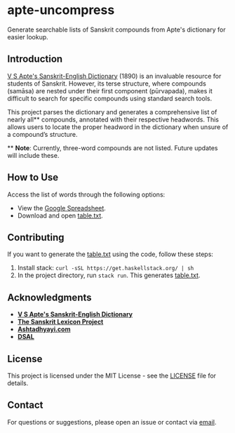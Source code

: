 # apte-uncompress
Generate searchable lists of Sanskrit compounds from Apte's dictionary for easier lookup.

## Introduction
[V S Apte's Sanskrit-English Dictionary](https://www.sanskrit-lexicon.uni-koeln.de/scans/AP90Scan/2020/web/webtc2/index.php) (1890) 
is an invaluable resource for students of Sanskrit. 
However, its terse structure, where compounds (samāsa) are nested under 
their first component (pūrvapada), makes it difficult to search 
for specific compounds using standard search tools.

This project parses the dictionary and generates a comprehensive list 
of nearly all** compounds, annotated with their respective headwords. 
This allows users to locate the proper headword in the dictionary 
when unsure of a compound’s structure.

** **Note**: Currently, three-word compounds are not listed. Future updates will include these.

## How to Use
Access the list of words through the following options:
- View the [Google Spreadsheet](https://docs.google.com/spreadsheets/d/e/2PACX-1vSflaFYhAA77On2ecU3jkEzFbsGhUaP-E8rzc2HCYissRyeUezjQOB16uRn8BD7Dg3aXdE4sTtPhwW2/pubhtml).
- Download and open [table.txt](apteDir.nosync/output/table.txt).

## Contributing
If you want to generate the [table.txt](apteDir.nosync/output/table.txt) using the code, follow these steps:
1. Install stack: `curl -sSL https://get.haskellstack.org/ | sh`
2. In the project directory, run `stack run`.
   This generates [table.txt](apteDir.nosync/output/table.txt).

## Acknowledgments

- **[V S Apte's Sanskrit-English Dictionary](https://www.sanskrit-lexicon.uni-koeln.de/scans/AP90Scan/2020/web/webtc2/index.php)**
- **[The Sanskrit Lexicon Project](https://www.sanskrit-lexicon.uni-koeln.de)**
- **[Ashtadhyayi.com](https://ashtadhyayi.com/)**
- **[DSAL](https://dsal.uchicago.edu/dictionaries/apte/)**

## License
This project is licensed under the MIT License - see the [LICENSE](LICENSE) file for details.

## Contact
For questions or suggestions, please open an issue or contact via [email](mailto:sumantpes+apte@gmail.com).
